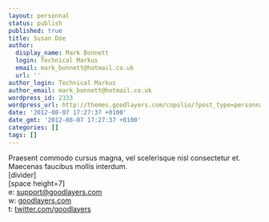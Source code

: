 ```yaml
---
layout: personnal
status: publish
published: true
title: Susan Doe
author:
  display_name: Mark Bonnett
  login: Technical Markus
  email: mark_bonnett@hotmail.co.uk
  url: ''
author_login: Technical Markus
author_email: mark_bonnett@hotmail.co.uk
wordpress_id: 2333
wordpress_url: http://themes.goodlayers.com/copolio/?post_type=personnal&amp;p=2333
date: '2012-08-07 17:27:37 +0100'
date_gmt: '2012-08-07 17:27:37 +0100'
categories: []
tags: []
---
```

<p>Praesent commodo cursus magna, vel scelerisque nisl consectetur et. Maecenas faucibus mollis interdum.<br />
[divider]<br />
[space height=7]<br />
e: <a href="mailto:support@goodlayers.com">support@goodlayers.com</a><br />
w: <a href="http://goodlayers.com" target="_blank">goodlayers.com</a><br />
t: <a href="http://twitter.com/goodlayers" target="_blank">twitter.com/goodlayers</a></p>
